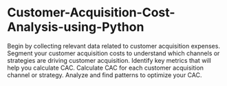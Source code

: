 # Customer-Acquisition-Cost-Analysis-using-Python
Begin by collecting relevant data related to customer acquisition expenses.
Segment your customer acquisition costs to understand which channels or strategies are driving customer acquisition.
Identify key metrics that will help you calculate CAC.
Calculate CAC for each customer acquisition channel or strategy.
Analyze and find patterns to optimize your CAC.
